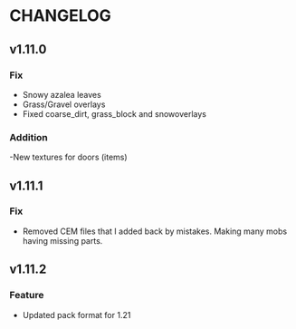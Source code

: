 # CHANGELOG

## v1.11.0
### Fix
- Snowy azalea leaves
- Grass/Gravel overlays
- Fixed coarse_dirt, grass_block and snowoverlays

### Addition
-New textures for doors (items)

## v1.11.1
### Fix
- Removed CEM files that I added back by mistakes. Making many mobs having missing parts.

## v1.11.2
### Feature
- Updated pack format for 1.21